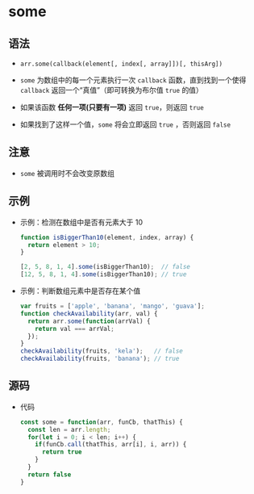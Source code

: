 # some

## 语法

  - `arr.some(callback(element[, index[, array]])[, thisArg])`

  - `some` 为数组中的每一个元素执行一次 `callback` 函数，直到找到一个使得 `callback` 返回一个“真值”（即可转换为布尔值 `true` 的值）

  - 如果该函数 **任何一项(只要有一项)** 返回 `true`，则返回 `true`

  - 如果找到了这样一个值，`some` 将会立即返回 `true` ，否则返回 `false`

## 注意

  - `some` 被调用时不会改变原数组

## 示例

  - 示例：检测在数组中是否有元素大于 10

    ```javascript
    function isBiggerThan10(element, index, array) {
      return element > 10;
    }

    [2, 5, 8, 1, 4].some(isBiggerThan10);  // false
    [12, 5, 8, 1, 4].some(isBiggerThan10); // true

    ```

  - 示例：判断数组元素中是否存在某个值

    ```javascript
    var fruits = ['apple', 'banana', 'mango', 'guava'];
    function checkAvailability(arr, val) {
      return arr.some(function(arrVal) {
        return val === arrVal;
      });
    }
    checkAvailability(fruits, 'kela');   // false
    checkAvailability(fruits, 'banana'); // true
    ```

## 源码

  - 代码

    ```javascript
    const some = function(arr, funCb, thatThis) {
      const len = arr.length;
      for(let i = 0; i < len; i++) {
        if(funCb.call(thatThis, arr[i], i, arr)) {
          return true
        }
      }
      return false
    }
    ```
